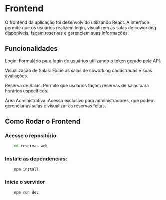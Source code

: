 # Frontend
O frontend da aplicação foi desenvolvido utilizando React. A interface permite que os usuários realizem login, visualizem as salas de coworking disponíveis, façam reservas e gerenciem suas informações.

## Funcionalidades
Login: Formulário para login de usuários utilizando o token gerado pela API.

Visualização de Salas: Exibe as salas de coworking cadastradas e suas avaliações.

Reserva de Salas: Permite que usuários façam reservas de salas para horários específicos.

Área Administrativa: Acesso exclusivo para administradores, que podem gerenciar as salas e visualizar as reservas feitas.

## Como Rodar o Frontend

### Acesse o repositório
```bash
    cd reservas-web
```
### Instale as dependências:
```bash
    npm install
```
### Inicie o servidor
```bash
    npm run dev
```